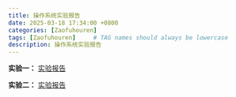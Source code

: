 ```yaml
---
title: 操作系统实验报告
date: 2025-03-18 17:34:00 +0800
categories: [Zaofuhouren]
tags: [Zaofuhouren]     # TAG names should always be lowercase
description: 操作系统实验报告
---
```


**实验一：**  [实验报告](/AttachFiles/OperateSysExp/nachos01.pdf)

**实验二：**  [实验报告](/AttachFiles/OperateSysExp/nachos02.pdf)

